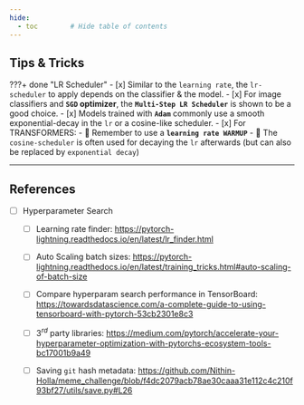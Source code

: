 ```yaml
---
hide:
  - toc        # Hide table of contents
---
```


<!-- - navigation # Hide navigation -->

## Tips & Tricks

???+ done "LR Scheduler"
    - [x] Similar to the `learning rate`, the `lr-scheduler` to apply depends on the 
            classifier & the model.
    - [x] For image classifiers and **`SGD` optimizer**, the **`Multi-Step LR Scheduler`**
            is shown to be a good choice.
    - [x] Models trained with **`Adam`** commonly use a smooth exponential-decay in the `lr` or a cosine-like scheduler.
    - [x] For TRANSFORMERS:
        - :rotating_light: Remember to use a **`learning rate WARMUP`**
        - :rotating_light: The `cosine-scheduler` is often used for decaying the `lr` afterwards (but can also be replaced by `exponential decay`)



------------------------------------------------------------------------------
## References
- [ ] Hyperparameter Search
    - [ ] Learning rate finder: https://pytorch-lightning.readthedocs.io/en/latest/lr_finder.html
    - [ ] Auto Scaling batch sizes: https://pytorch-lightning.readthedocs.io/en/latest/training_tricks.html#auto-scaling-of-batch-size
    - [ ] Compare hyperparam search performance in TensorBoard: https://towardsdatascience.com/a-complete-guide-to-using-tensorboard-with-pytorch-53cb2301e8c3
    - [ ] $3^{rd}$ party libraries: https://medium.com/pytorch/accelerate-your-hyperparameter-optimization-with-pytorchs-ecosystem-tools-bc17001b9a49
    - [ ] Saving `git` hash metadata: https://github.com/Nithin-Holla/meme_challenge/blob/f4dc2079acb78ae30caaa31e112c4c210f93bf27/utils/save.py#L26

